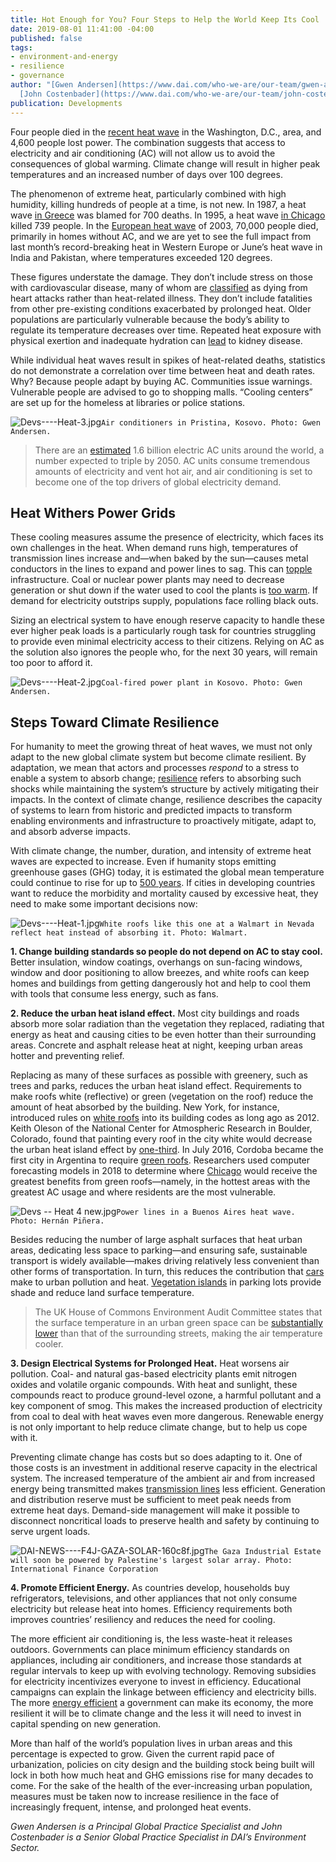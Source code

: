```yaml
---
title: Hot Enough for You? Four Steps to Help the World Keep Its Cool
date: 2019-08-01 11:41:00 -04:00
published: false
tags:
- environment-and-energy
- resilience
- governance
author: "[Gwen Andersen](https://www.dai.com/who-we-are/our-team/gwen-andersen) and
  [John Costenbader](https://www.dai.com/who-we-are/our-team/john-costenbader)"
publication: Developments
---
```


Four people died in the [recent heat wave](https://www.cbsnews.com/live-news/heat-wave-2019-extreme-heat-advisory-warning-deaths-latest-weather-forecast-us-nyc-2019-07-20/) in the Washington, D.C., area, and 4,600 people lost power. The combination suggests that access to electricity and air conditioning (AC) will not allow us to avoid the consequences of global warming. Climate change will result in higher peak temperatures and an increased number of days over 100 degrees.




The phenomenon of extreme heat, particularly combined with high humidity, killing hundreds of people at a time, is not new. In 1987, a heat wave [in Greece](https://www.latimes.com/archives/la-xpm-1987-07-27-mn-3971-story.html) was blamed for 700 deaths. In 1995, a heat wave [in Chicago](https://www.citylab.com/environment/2019/06/extreme-heat-wave-data-deaths-health-risks-climate-change/590941/) killed 739 people. In the [European heat wave](https://www.nationalgeographic.com/environment/2019/06/europe-has-had-five-500-year-summers-in-15-years/) of 2003, 70,000 people died, primarily in homes without AC, and we are yet to see the full impact from last month’s record-breaking heat in Western Europe or June’s heat wave in India and Pakistan, where temperatures exceeded 120 degrees.  

These figures understate the damage. They don’t include stress on those with cardiovascular disease, many of whom are [classified](https://www.eurekalert.org/pub_releases/2018-03/acoc-hao022718.php?utm_source=Climate+News+Network&utm_campaign=c7c5130976-) as dying from heart attacks rather than heat-related illness. They don’t include fatalities from other pre-existing conditions exacerbated by prolonged heat. Older populations are particularly vulnerable because the body’s ability to regulate its temperature decreases over time. Repeated heat exposure with physical exertion and inadequate hydration can [lead](https://www.ncbi.nlm.nih.gov/pmc/articles/PMC4974898/) to kidney disease.

While individual heat waves result in spikes of heat-related deaths, statistics do not demonstrate a correlation over time between heat and death rates. Why? Because people adapt by buying AC. Communities issue warnings. Vulnerable people are advised to go to shopping malls. “Cooling centers” are set up for the homeless at libraries or police stations.

![Devs----Heat-3.jpg](/uploads/Devs----Heat-3.jpg)`Air conditioners in Pristina, Kosovo. Photo: Gwen Andersen.`

> There are an [estimated](https://edition.cnn.com/2019/07/26/europe/ac-climate-crisis-heat-waves-intl/index.html) 1.6 billion electric AC units around the world, a number expected to triple by 2050. AC units consume tremendous amounts of electricity and vent hot air, and air conditioning is set to become one of the top drivers of global electricity demand.

## Heat Withers Power Grids

These cooling measures assume the presence of electricity, which faces its own challenges in the heat. When demand runs high, temperatures of transmission lines increase and—when baked by the sun—causes metal conductors in the lines to expand and power lines to sag. This can [topple](https://www.eenews.net/stories/1060771407) infrastructure. Coal or nuclear power plants may need to decrease generation or shut down if the water used to cool the plants is [too warm](https://www.eenews.net/stories/1060771407). If demand for electricity outstrips supply, populations face rolling black outs.

Sizing an electrical system to have enough reserve capacity to handle these ever higher peak loads is a particularly rough task for countries struggling to provide even minimal electricity access to their citizens. Relying on AC as the solution also ignores the people who, for the next 30 years, will remain too poor to afford it.

![Devs----Heat-2.jpg](/uploads/Devs----Heat-2.jpg)`Coal-fired power plant in Kosovo. Photo: Gwen Andersen.`

## Steps Toward Climate Resilience 

For humanity to meet the growing threat of heat waves, we must not only adapt to the new global climate system but become climate resilient. By adaptation, we mean that actors and processes *respond* to a stress to enable a system to absorb change; [resilience](http://michaelschoon.files.wordpress.com/2011/05/historical_critique-of-resilience-working-paper.pdf) refers to absorbing such shocks while maintaining the system’s structure by actively mitigating their impacts. In the context of climate change, resilience describes the capacity of systems to learn from historic and predicted impacts to transform enabling environments and infrastructure to proactively mitigate, adapt to, and absorb adverse impacts.

With climate change, the number, duration, and intensity of extreme heat waves are expected to increase. Even if humanity stops emitting greenhouse gases (GHG) today, it is estimated the global mean temperature could continue to rise for up to [500 years](https://www.princeton.edu/news/2013/11/24/even-if-emissions-stop-carbon-dioxide-could-warm-earth-centuries). If cities in developing countries want to reduce the morbidity and mortality caused by excessive heat, they need to make some important decisions now:

![Devs----Heat-1.jpg](/uploads/Devs----Heat-1.jpg)`White roofs like this one at a Walmart in Nevada reflect heat instead of absorbing it. Photo: Walmart.`

**1. Change building standards so people do not depend on AC to stay cool.** Better insulation, window coatings, overhangs on sun-facing windows, window and door positioning to allow breezes, and white roofs can keep homes and buildings from getting dangerously hot and help to cool them with tools that consume less energy, such as fans.  

**2. Reduce the urban heat island effect.** Most city buildings and roads absorb more solar radiation than the vegetation they replaced, radiating that energy as heat and causing cities to be even hotter than their surrounding areas. Concrete and asphalt release heat at night, keeping urban areas hotter and preventing relief.

Replacing as many of these surfaces as possible with greenery, such as trees and parks, reduces the urban heat island effect. Requirements to make roofs white (reflective) or green (vegetation on the roof) reduce the amount of heat absorbed by the building. New York, for instance, introduced rules on [white roofs](https://e360.yale.edu/features/urban-heat-can-white-roofs-help-cool-the-worlds-warming-cities) into its building codes as long ago as 2012. Keith Oleson of the National Center for Atmospheric Research in Boulder, Colorado, found that painting every roof in the city white would decrease the urban heat island effect by [one-third](https://e360.yale.edu/features/urban-heat-can-white-roofs-help-cool-the-worlds-warming-cities). In July 2016, Cordoba became the first city in Argentina to require [green roofs](https://news.nationalgeographic.com/2016/10/san-francisco-green-roof-law/). Researchers used computer forecasting models in 2018 to determine where [Chicago](https://iopscience.iop.org/article/10.1088/1748-9326/aad93c) would receive the greatest benefits from green roofs—namely, in the hottest areas with the greatest AC usage and where residents are the most vulnerable.

![Devs -- Heat 4 new.jpg](/uploads/Devs%20--%20Heat%204%20new.jpg)`Power lines in a Buenos Aires heat wave. Photo: Hernán Piñera.`

Besides reducing the number of large asphalt surfaces that heat urban areas, dedicating less space to parking—and ensuring safe, sustainable transport is widely available—makes driving relatively less convenient than other forms of transportation. In turn, this reduces the contribution that [cars](https://waset.org/publications/10002199/impact-of-the-transport-on-the-urban-heat-island) make to urban pollution and heat. [Vegetation islands](https://www.researchgate.net/publication/229362808_Evaluating_the_potential_for_urban_heat-island_mitigation_by_greening_parking_lots) in parking lots provide shade and reduce land surface temperature. 

> The UK House of Commons Environment Audit Committee states that the surface temperature in an urban green space can be [substantially lower](https://edition.cnn.com/2019/07/26/europe/ac-climate-crisis-heat-waves-intl/index.html) than that of the surrounding streets, making the air temperature cooler.  

**3. Design Electrical Systems for Prolonged Heat.** Heat worsens air pollution. Coal- and natural gas-based electricity plants emit nitrogen oxides and volatile organic compounds. With heat and sunlight, these compounds react to produce ground-level ozone, a harmful pollutant and a key component of smog. This makes the increased production of electricity from coal to deal with heat waves even more dangerous. Renewable energy is not only important to help reduce climate change, but to help us cope with it.

Preventing climate change has costs but so does adapting to it. One of those costs is an investment in additional reserve capacity in the electrical system. The increased temperature of the ambient air and from increased energy being transmitted makes [transmission lines](https://www.eenews.net/stories/1060771407) less efficient. Generation and distribution reserve must be sufficient to meet peak needs from extreme heat days. Demand-side management will make it possible to disconnect noncritical loads to preserve health and safety by continuing to serve urgent loads.
 
![DAI-NEWS----F4J-GAZA-SOLAR-160c8f.jpg](/uploads/DAI-NEWS----F4J-GAZA-SOLAR-160c8f.jpg)`The Gaza Industrial Estate will soon be powered by Palestine's largest solar array. Photo: International Finance Corporation`

**4. Promote Efficient Energy.** As countries develop, households buy refrigerators, televisions, and other appliances that not only consume electricity but release heat into homes. Efficiency requirements both improves countries’ resiliency and reduces the need for cooling.

The more efficient air conditioning is, the less waste-heat it releases outdoors. Governments can place minimum efficiency standards on appliances, including air conditioners, and increase those standards at regular intervals to keep up with evolving technology. Removing subsidies for electricity incentivizes everyone to invest in efficiency. Educational campaigns can explain the linkage between efficiency and electricity bills. The more [energy efficient](https://www.dai.com/news/dai-led-solar-financing-project-in-palestine-wins-excellence-award-from-world-bank) a government can make its economy, the more resilient it will be to climate change and the less it will need to invest in capital spending on new generation.

More than half of the world’s population lives in urban areas and this percentage is expected to grow. Given the current rapid pace of urbanization, policies on city design and the building stock being built will lock in both how much heat and GHG emissions rise for many decades to come. For the sake of the health of the ever-increasing urban population, measures must be taken now to increase resilience in the face of increasingly frequent, intense, and prolonged heat events.

*Gwen Andersen is a Principal Global Practice Specialist and John Costenbader is a Senior Global Practice Specialist in DAI’s Environment Sector.*